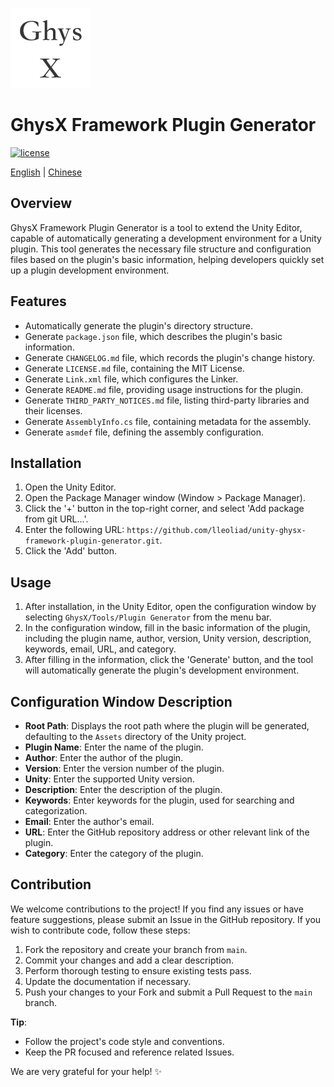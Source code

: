![](Documentation~/images/icon.png)

# GhysX Framework Plugin Generator

[![license](https://img.shields.io/github/license/lleoliad/unity-ghysx-framework?color=blue)](https://github.com/lleoliad/unity-ghysx-framework/blob/master/LICENSE)

[English](./README.md) | [Chinese](./Documentation~/README-zh.md)

## Overview
GhysX Framework Plugin Generator is a tool to extend the Unity Editor, capable of automatically generating a development environment for a Unity plugin. This tool generates the necessary file structure and configuration files based on the plugin's basic information, helping developers quickly set up a plugin development environment.

## Features
- Automatically generate the plugin's directory structure.
- Generate `package.json` file, which describes the plugin's basic information.
- Generate `CHANGELOG.md` file, which records the plugin's change history.
- Generate `LICENSE.md` file, containing the MIT License.
- Generate `Link.xml` file, which configures the Linker.
- Generate `README.md` file, providing usage instructions for the plugin.
- Generate `THIRD_PARTY_NOTICES.md` file, listing third-party libraries and their licenses.
- Generate `AssemblyInfo.cs` file, containing metadata for the assembly.
- Generate `asmdef` file, defining the assembly configuration.

## Installation
1. Open the Unity Editor.
2. Open the Package Manager window (Window > Package Manager).
3. Click the '+' button in the top-right corner, and select 'Add package from git URL...'.
4. Enter the following URL: `https://github.com/lleoliad/unity-ghysx-framework-plugin-generator.git`.
5. Click the 'Add' button.

## Usage
1. After installation, in the Unity Editor, open the configuration window by selecting `GhysX/Tools/Plugin Generator` from the menu bar.
2. In the configuration window, fill in the basic information of the plugin, including the plugin name, author, version, Unity version, description, keywords, email, URL, and category.
3. After filling in the information, click the 'Generate' button, and the tool will automatically generate the plugin's development environment.

## Configuration Window Description
- **Root Path**: Displays the root path where the plugin will be generated, defaulting to the `Assets` directory of the Unity project.
- **Plugin Name**: Enter the name of the plugin.
- **Author**: Enter the author of the plugin.
- **Version**: Enter the version number of the plugin.
- **Unity**: Enter the supported Unity version.
- **Description**: Enter the description of the plugin.
- **Keywords**: Enter keywords for the plugin, used for searching and categorization.
- **Email**: Enter the author's email.
- **URL**: Enter the GitHub repository address or other relevant link of the plugin.
- **Category**: Enter the category of the plugin.

## Contribution
We welcome contributions to the project! If you find any issues or have feature suggestions, please submit an Issue in the GitHub repository. If you wish to contribute code, follow these steps:
1. Fork the repository and create your branch from `main`.
2. Commit your changes and add a clear description.
3. Perform thorough testing to ensure existing tests pass.
4. Update the documentation if necessary.
5. Push your changes to your Fork and submit a Pull Request to the `main` branch.

**Tip**:
- Follow the project's code style and conventions.
- Keep the PR focused and reference related Issues.

We are very grateful for your help! ✨